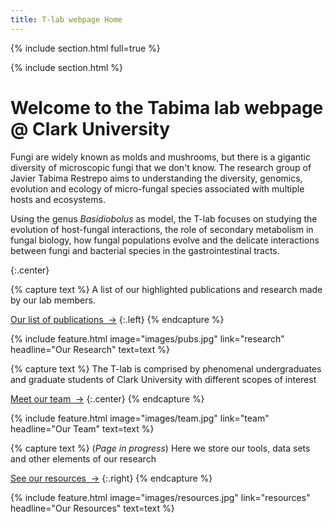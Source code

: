 ```yaml
---
title: T-lab webpage Home
---
```


{% include section.html full=true %}

{% include section.html %}

# Welcome to the Tabima lab webpage @ Clark University

Fungi are widely known as molds and mushrooms, but there is a gigantic diversity of microscopic fungi that we don't know. The research group of Javier Tabima Restrepo aims to understanding the diversity, genomics, evolution and ecology of micro-fungal species associated with multiple hosts and ecosystems.

Using the genus *Basidiobolus* as model, the T-lab focuses on studying the evolution of host-fungal interactions, the role of secondary metabolism in fungal biology, how fungal populations evolve and the delicate interactions between fungi and bacterial species in the gastrointestinal tracts.

{:.center}

{% capture text %}
A list of our highlighted publications and research made by our lab members.

[Our list of publications &nbsp;→](research)
{:.left}
{% endcapture %}

{%
  include feature.html
  image="images/pubs.jpg"
  link="research"
  headline="Our Research"
  text=text
%}

{% capture text %}
The T-lab is comprised by phenomenal undergraduates and graduate students of Clark University with different scopes of interest

[Meet our team &nbsp;→](team)
{:.center}
{% endcapture %}

{%
  include feature.html
  image="images/team.jpg"
  link="team"
  headline="Our Team"
  text=text
%}

{% capture text %}
(*Page in progress*) Here we store our tools, data sets and other elements of our research

[See our resources &nbsp;→](resources)
{:.right}
{% endcapture %}

{%
  include feature.html
  image="images/resources.jpg"
  link="resources"
  headline="Our Resources"
  text=text
%}